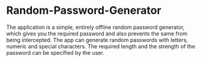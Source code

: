 # Random-Password-Generator
The application is a simple, entirely offline random password generator, which gives you the required password and also prevents the same from being intercepted. The app can generate random passwords with letters, numeric and special characters. The required length and the strength of the password can be specified by the user.
